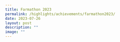 ```yaml
---
title: Farmathon 2023
permalink: /highlights/achievements/farmathon2023/
date: 2023-07-26
layout: post
description: ""
image: ""
---
```

